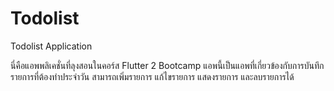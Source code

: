 # Todolist
Todolist Application

นี่คือแอพพลิเคชั่นที่ลุงสอนในคอร์ส Flutter 2 Bootcamp แอพนี้เป็นแอพที่เกี่ยวข้องกับการบันทึกรายการที่ต้องทำประจำวัน สามารถเพิ่มรายการ แก้ไขรายการ แสดงรายการ และลบรายการได้
